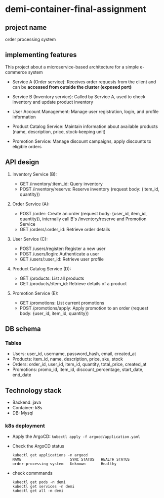 # demi-container-final-assignment
## project name
order processing system

## implementing features
This project about a microservice-based architecture for a simple e-commerce system

- Service A (Order service): Receives order requests from the client and can be **accessed from outside the cluster (exposed port)**

- Service B (Inventory service): Called by Service A, used to check inventory and update product inventory

- User Account Management: Manage user registration, login, and profile information

- Product Catalog Service: Maintain information about available products (name, description, price, stock-keeping unit)

- Promotion Service: Manage discount campaigns, apply discounts to eligible orders

## API design

1. Inventory Service (B):
    - GET /inventory/:item_id: Query inventory
    - POST /inventory/reserve: Reserve inventory (request body: {item_id, quantity})

2. Order Service (A):
    - POST /order: Create an order (request body: {user_id, item_id, quantity}), internally call B's /inventory/reserve and Promotion Service
    - GET /orders/:order_id: Retrieve order details

3. User Service (C):
    - POST /users/register: Register a new user
    - POST /users/login: Authenticate a user
    - GET /users/:user_id: Retrieve user profile

4. Product Catalog Service (D):
    - GET /products: List all products
    - GET /products/:item_id: Retrieve details of a product

5. Promotion Service (E):
    - GET /promotions: List current promotions
    - POST /promotions/apply: Apply promotion to an order (request body: {user_id, item_id, quantity})

## DB schema

### Tables

- Users: user_id, username, password_hash, email, created_at
- Products: item_id, name, description, price, sku, stock
- Orders: order_id, user_id, item_id, quantity, total_price, created_at
- Promotions: promo_id, item_id, discount_percentage, start_date, end_date

## Technology stack
- Backend: java
- Container: k8s
- DB: Mysql

### k8s deployment 
- Apply the ArgoCD:
```kubectl apply -f argocd/application.yaml```

- Check the ArgoCD status
    ```
    kubectl get applications -n argocd
    NAME                      SYNC STATUS   HEALTH STATUS
    order-processing-system   Unknown       Healthy
    ```
- check commmands
    ```
    kubectl get pods -n demi
    kubectl get services -n demi
    kubectl get all -n demi
    ```
